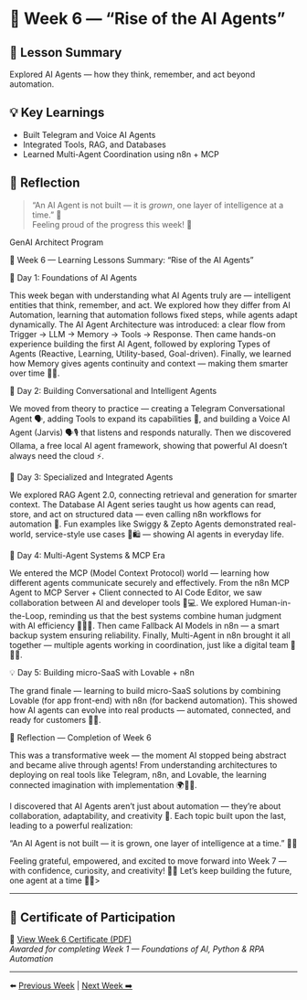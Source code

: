 # 🤖 Week 6 — “Rise of the AI Agents”

## 🧩 Lesson Summary
Explored AI Agents — how they think, remember, and act beyond automation.

## 💡 Key Learnings
- Built Telegram and Voice AI Agents  
- Integrated Tools, RAG, and Databases  
- Learned Multi-Agent Coordination using n8n + MCP

## 💭 Reflection
> “An AI Agent is not built — it is *grown*, one layer of intelligence at a time.” 🌱  
Feeling proud of the progress this week! 💪
>
GenAI Architect Program

🧭 Week 6 — Learning Lessons Summary: “Rise of the AI Agents”

🤖 Day 1: Foundations of AI Agents

This week began with understanding what AI Agents truly are — intelligent entities that think, remember, and act.
We explored how they differ from AI Automation, learning that automation follows fixed steps, while agents adapt dynamically.
The AI Agent Architecture was introduced: a clear flow from Trigger → LLM → Memory → Tools → Response.
Then came hands-on experience building the first AI Agent, followed by exploring Types of Agents (Reactive, Learning, Utility-based, Goal-driven).
Finally, we learned how Memory gives agents continuity and context — making them smarter over time 🧠✨.

💬 Day 2: Building Conversational and Intelligent Agents

We moved from theory to practice — creating a Telegram Conversational Agent 🗣️, adding Tools to expand its capabilities 🔧, and building a Voice AI Agent (Jarvis) 🗣️🎙️ that listens and responds naturally.
Then we discovered Ollama, a free local AI agent framework, showing that powerful AI doesn’t always need the cloud ⚡.

🧩 Day 3: Specialized and Integrated Agents

We explored RAG Agent 2.0, connecting retrieval and generation for smarter context.
The Database AI Agent series taught us how agents can read, store, and act on structured data — even calling n8n workflows for automation 🚀.
Fun examples like Swiggy & Zepto Agents demonstrated real-world, service-style use cases 🍔🛍️ — showing AI agents in everyday life.

🔗 Day 4: Multi-Agent Systems & MCP Era

We entered the MCP (Model Context Protocol) world — learning how different agents communicate securely and effectively.
From the n8n MCP Agent to MCP Server + Client connected to AI Code Editor, we saw collaboration between AI and developer tools 🤝💻.
We explored Human-in-the-Loop, reminding us that the best systems combine human judgment with AI efficiency 🧑‍💼🤖.
Then came Fallback AI Models in n8n — a smart backup system ensuring reliability.
Finally, Multi-Agent in n8n brought it all together — multiple agents working in coordination, just like a digital team 🧠🧠🧠.

💡 Day 5: Building micro-SaaS with Lovable + n8n

The grand finale — learning to build micro-SaaS solutions by combining Lovable (for app front-end) with n8n (for backend automation).
This showed how AI agents can evolve into real products — automated, connected, and ready for customers 💼🚀.

🌈 Reflection — Completion of Week 6

This was a transformative week — the moment AI stopped being abstract and became alive through agents!
From understanding architectures to deploying on real tools like Telegram, n8n, and Lovable, the learning connected imagination with implementation 🌍💬💡.

I discovered that AI Agents aren’t just about automation — they’re about collaboration, adaptability, and creativity 🤝.
Each topic built upon the last, leading to a powerful realization:

“An AI Agent is not built — it is grown, one layer of intelligence at a time.” 🌱✨

Feeling grateful, empowered, and excited to move forward into Week 7 — with confidence, curiosity, and creativity! 💪🔥
Let’s keep building the future, one agent at a time 🤖💙> 

---

## 🏅 Certificate of Participation  

📄 [View Week 6 Certificate (PDF)](../Certificates/Week-06.pdf)  
*Awarded for completing Week 1 — Foundations of AI, Python & RPA Automation*  

---

⬅️ [Previous Week](../Week-05/README.md) | [Next Week ➡️](../Week-07/README.md)
